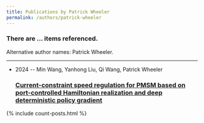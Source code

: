```yaml
---
title: Publications by Patrick Wheeler
permalink: /authors/patrick-wheeler
---
```


<h3 id="number-posts">There are ... items referenced.</h3>
<p id='info-authors'>Alternative author names: Patrick Wheeler.</p>
<hr />
<ul class="post-list">
<li><span class='post-meta'>2024 -- Min Wang, Yanhong Liu, Qi Wang, Patrick Wheeler</span><h3><a class='post-link' href="{{ site.baseurl }}/current-constraint-speed-regulation-for-pmsm-based-on-port-controlled-hamiltonian-realization-and-deep-deterministic-policy-gradient">Current-constraint speed regulation for PMSM based on port-controlled Hamiltonian realization and deep deterministic policy gradient</a></h3></li>

</ul>
{% include count-posts.html %}
